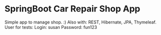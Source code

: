 # SpringBoot Car Repair Shop App
Simple app to manage shop. :) Also with: REST, Hibernate, JPA, Thymeleaf.
User for tests:
Login: susan
Password: fun123
